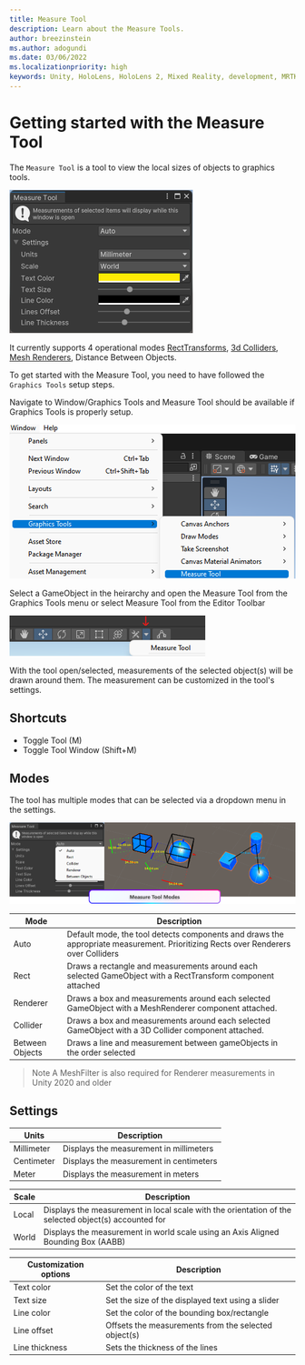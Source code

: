 ```yaml
---
title: Measure Tool
description: Learn about the Measure Tools.
author: breezinstein
ms.author: adogundi
ms.date: 03/06/2022
ms.localizationpriority: high
keywords: Unity, HoloLens, HoloLens 2, Mixed Reality, development, MRTK, Graphics Tools, MRGT, MR Graphics Tools, Measure Tool
---
```


# Getting started with the Measure Tool
The `Measure Tool` is a tool to view the local sizes of objects to graphics tools.

![EditorTool](Images/MeasureTool/MeasureTool.png)

It currently supports 4 operational modes [RectTransforms](https://docs.unity3d.com/ScriptReference/RectTransform.html), [3d Colliders](https://docs.unity3d.com/ScriptReference/Collider.html), [Mesh Renderers](https://docs.unity3d.com/ScriptReference/MeshRenderer.html), Distance Between Objects.

To get started with the Measure Tool, you need to have followed the `Graphics Tools` setup steps. 

Navigate to Window/Graphics Tools and Measure Tool should be available if Graphics Tools is properly setup.

![Menu](Images/MeasureTool/GraphicsToolsMenu.png)

Select a GameObject in the heirarchy and open the Measure Tool from the Graphics Tools menu or select Measure Tool from the Editor Toolbar

![Editor Toolbar](Images/MeasureTool/MeasureToolEditorToolbar.png) 

With the tool open/selected, measurements of the selected object(s) will be drawn around them. The measurement can be customized in the tool's settings.

## Shortcuts
- Toggle Tool (M)
- Toggle Tool Window (Shift+M)

## Modes
The tool has multiple modes that can be selected via a dropdown menu in the settings.

![Tool Mode](Images/MeasureTool/MeasureToolModes.png)

| Mode            | Description |
|-----------------|-------------|
| Auto            | Default mode, the tool detects components and draws the appropriate measurement. Prioritizing Rects over Renderers over Colliders |
| Rect            | Draws a rectangle and measurements around each selected GameObject with a RectTransform component attached |
| Renderer        | Draws a box and measurements around each selected GameObject with a MeshRenderer component attached. |
| Collider        | Draws a box and measurements around each selected GameObject with a 3D Collider component attached. |
| Between Objects | Draws a line and measurement between gameObjects in the order selected |
> Note 
> A MeshFilter is also required for Renderer measurements in Unity 2020 and older  

## Settings
| Units | Description |
|-------|-------------|
| Millimeter | Displays the measurement in millimeters |
| Centimeter | Displays the measurement in centimeters |
| Meter | Displays the measurement in meters |

| Scale | Description |
|-------|-------------|
| Local | Displays the measurement in local scale with the orientation of the selected object(s) accounted for |
| World | Displays the measurement in world scale using an Axis Aligned Bounding Box (AABB) |

| Customization options | Description |
|----------------------|-------------|
| Text color|Set the color of the text|
| Text size |Set the size of the displayed text using a slider|
| Line color |Set the color of the bounding box/rectangle |
| Line offset |Offsets the measurements from the selected object(s) |
| Line thickness |Sets the thickness of the lines |

